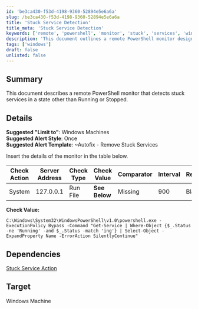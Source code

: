 ```yaml
---
id: 'be3ca430-f53d-4198-9360-52894e5e6a6a'
slug: /be3ca430-f53d-4198-9360-52894e5e6a6a
title: 'Stuck Service Detection'
title_meta: 'Stuck Service Detection'
keywords: ['remote', 'powershell', 'monitor', 'stuck', 'services', 'windows']
description: 'This document outlines a remote PowerShell monitor designed to detect services that are stuck in a state other than Running or Stopped on Windows machines. It includes suggested alert styles, templates, and a detailed check action table for implementation.'
tags: ['windows']
draft: false
unlisted: false
---
```


## Summary

This document describes a remote PowerShell monitor that detects stuck services in a state other than Running or Stopped.

## Details

**Suggested "Limit to"**: Windows Machines  
**Suggested Alert Style**: Once  
**Suggested Alert Template**: ~Autofix - Remove Stuck Services  

Insert the details of the monitor in the table below.

| Check Action | Server Address | Check Type | Check Value | Comparator | Interval | Result |
|--------------|----------------|------------|-------------|------------|----------|--------|
| System       | 127.0.0.1     | Run File   | **See Below**   | Missing    | 900      | Blank  |

**Check Value:**
```shell
C:\Windows\System32\WindowsPowerShell\v1.0\powershell.exe -ExecutionPolicy Bypass -Command "Get-Service | Where-Object {$_.Status -ne 'Running' -and $_.Status -match 'ing'} | Select-Object -ExpandProperty Name -ErrorAction SilentlyContinue"
```

## Dependencies

[Stuck Service Action](/docs/bb8f2562-4744-4349-a661-62f64f0d05b2)

## Target

Windows Machine
